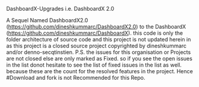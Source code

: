 DashboardX-Upgrades i.e. DashboardX 2.0

A Sequel Named DashboardX2.0 (https://github.com/dineshkummarc/DashboardX2.0) to the DashboardX (https://github.com/dineshkummarc/DashboardX).   this code is only the folder architecture of source code and this project is not updated herein in as this project is a closed source project copyrighted by dineshkummarc and/or denno-secqtinstien. P.S. the issues for this organisation or Projects are not closed else are only marked as Fixed. so if you see the open issues in the list donot hesitate to see the list of fixed issues in the list as well. because these are the count for the resolved features in the project. Hence #Download and fork is not Recommended for this Repo.
